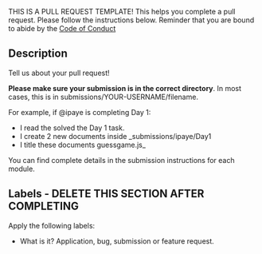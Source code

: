 THIS IS A PULL REQUEST TEMPLATE! This helps you complete a pull request. Please follow the instructions below. Reminder that you are bound to abide by the [Code of Conduct](CODE_OF_CONDUCT.md)

## Description
Tell us about your pull request!


**Please make sure your submission is in the correct directory**. In most cases, this is in submissions/YOUR-USERNAME/filename.

For example, if @ipaye is completing Day 1:
- I read the solved the Day 1 task.
- I create 2 new documents inside _submissions/ipaye/Day1
- I title these documents guessgame.js_

You can find complete details in the submission instructions for each module.

## Labels - DELETE THIS SECTION AFTER COMPLETING

Apply the following labels:
- What is it? Application, bug, submission or feature request.
